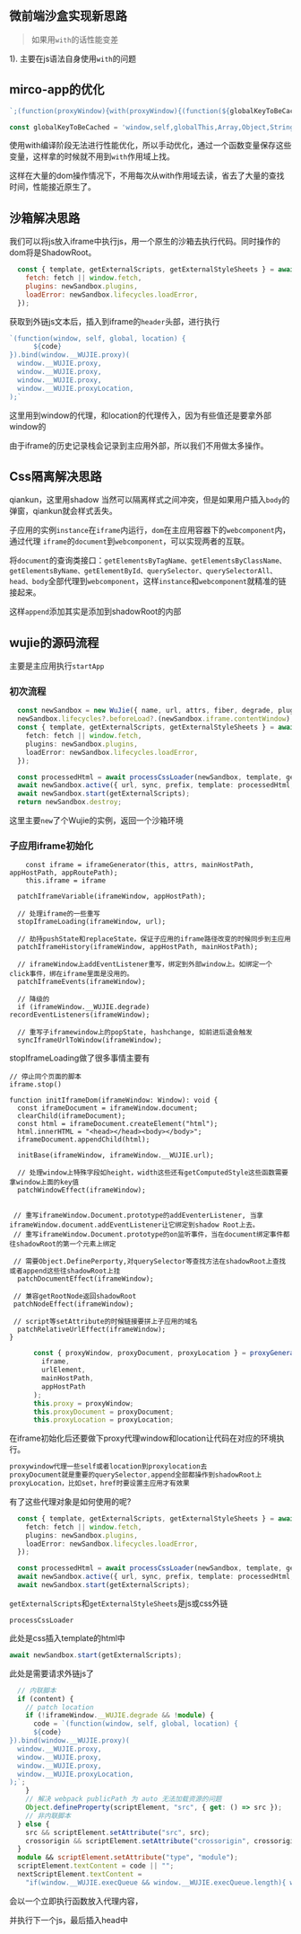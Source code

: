 ##  微前端沙盒实现新思路

> 如果用`with`的话性能变差

1). 主要在js语法自身使用`with`的问题





##   mirco-app的优化

```js
`;(function(proxyWindow){with(proxyWindow){(function(${globalKeyToBeCached}){;${code}\n}).call(proxyWindow,${globalKeyToBeCached})}})(proxyWindow);`

const globalKeyToBeCached = 'window,self,globalThis,Array,Object,String,Boolean,Math,Number,Symbol,Date,Promise,Function,Proxy,WeakMap,WeakSet,Set,Map,Reflect,Element,Node,Document,RegExp,Error,TypeError,JSON,isNaN,parseFloat,parseInt,performance,console,decodeURI,encodeURI,decodeURIComponent,encodeURIComponent,location,navigator,undefined'
```

使用with编译阶段无法进行性能优化，所以手动优化，通过一个函数变量保存这些变量，这样拿的时候就不用到`with`作用域上找。



这样在大量的dom操作情况下，不用每次从with作用域去读，省去了大量的查找时间，性能接近原生了。





##   沙箱解决思路



我们可以将js放入iframe中执行js，用一个原生的沙箱去执行代码。同时操作的dom将是ShadowRoot。

```js
  const { template, getExternalScripts, getExternalStyleSheets } = await importHTML(url, {
    fetch: fetch || window.fetch,
    plugins: newSandbox.plugins,
    loadError: newSandbox.lifecycles.loadError,
  });
```

获取到外链js文本后，插入到iframe的`header`头部，进行执行

```js
`(function(window, self, global, location) {
      ${code}
}).bind(window.__WUJIE.proxy)(
  window.__WUJIE.proxy,
  window.__WUJIE.proxy,
  window.__WUJIE.proxy,
  window.__WUJIE.proxyLocation,
);`
```

这里用到window的代理，和location的代理传入，因为有些值还是要拿外部window的



由于iframe的历史记录栈会记录到主应用外部，所以我们不用做太多操作。



##  Css隔离解决思路

qiankun，这里用shadow 当然可以隔离样式之间冲突，但是如果用户插入`body`的弹窗，qiankun就会样式丢失。



子应用的实例`instance`在`iframe`内运行，`dom`在主应用容器下的`webcomponent`内，通过代理 `iframe`的`document`到`webcomponent`，可以实现两者的互联。

将`document`的查询类接口：`getElementsByTagName、getElementsByClassName、getElementsByName、getElementById、querySelector、querySelectorAll、head、body`全部代理到`webcomponent`，这样`instance`和`webcomponent`就精准的链接起来。

这样`append`添加其实是添加到shadowRoot的内部





##  wujie的源码流程



主要是主应用执行`startApp`





###   初次流程

```ts
  const newSandbox = new WuJie({ name, url, attrs, fiber, degrade, plugins, lifecycles });
  newSandbox.lifecycles?.beforeLoad?.(newSandbox.iframe.contentWindow);
  const { template, getExternalScripts, getExternalStyleSheets } = await importHTML(url, {
    fetch: fetch || window.fetch,
    plugins: newSandbox.plugins,
    loadError: newSandbox.lifecycles.loadError,
  });

  const processedHtml = await processCssLoader(newSandbox, template, getExternalStyleSheets);
  await newSandbox.active({ url, sync, prefix, template: processedHtml, el, props, alive, fetch, replace });
  await newSandbox.start(getExternalScripts);
  return newSandbox.destroy;
```



这里主要`new`了个Wujie的实例，返回一个沙箱环境



### 子应用iframe初始化

```
    const iframe = iframeGenerator(this, attrs, mainHostPath, appHostPath, appRoutePath);
    this.iframe = iframe
```



```
  patchIframeVariable(iframeWindow, appHostPath);
  
  // 处理iframe的一些重写
  stopIframeLoading(iframeWindow, url);
  
  // 劫持pushState和replaceState，保证子应用的iframe路径改变的时候同步到主应用
  patchIframeHistory(iframeWindow, appHostPath, mainHostPath);
  
  // iframeWindow上addEventListener重写，绑定到外部window上。如绑定一个click事件，绑在iframe里面是没用的。
  patchIframeEvents(iframeWindow);
  
  // 降级的
  if (iframeWindow.__WUJIE.degrade) recordEventListeners(iframeWindow);
  
  // 重写子iframewindow上的popState, hashchange, 如前进后退会触发
  syncIframeUrlToWindow(iframeWindow);
```



stopIframeLoading做了很多事情主要有

```
// 停止同个页面的脚本
iframe.stop()

function initIframeDom(iframeWindow: Window): void {
  const iframeDocument = iframeWindow.document;
  clearChild(iframeDocument);
  const html = iframeDocument.createElement("html");
  html.innerHTML = "<head></head><body></body>";
  iframeDocument.appendChild(html);

  initBase(iframeWindow, iframeWindow.__WUJIE.url);
  
  // 处理window上特殊字段如height，width这些还有getComputedStyle这些函数需要拿window上面的key值 
  patchWindowEffect(iframeWindow);
  
  
 // 重写iframeWindow.Document.prototype的addEventerListener, 当拿iframeWindow.document.addEventListener让它绑定到shadow Root上去。
 // 重写iframeWindow.Document.prototype的on监听事件，当在document绑定事件都往shadowRoot的第一个元素上绑定
 
 // 需要Object.DefinePerporty,对querySelector等查找方法在shadowRoot上查找或者append这些往shadowRoot上挂
  patchDocumentEffect(iframeWindow);
 
 // 兼容getRootNode返回shadowRoot
 patchNodeEffect(iframeWindow);
 
 //	script等setAttribute的时候链接要拼上子应用的域名
  patchRelativeUrlEffect(iframeWindow);
}
```



```ts
      const { proxyWindow, proxyDocument, proxyLocation } = proxyGenerator(
        iframe,
        urlElement,
        mainHostPath,
        appHostPath
      );
      this.proxy = proxyWindow;
      this.proxyDocument = proxyDocument;
      this.proxyLocation = proxyLocation;
```

在iframe初始化后还要做下proxy代理window和location让代码在对应的环境执行。



```ts
proxywindow代理一些self或者location到proxylocation去
proxyDocument就是重要的querySelector,append全部都操作到shadowRoot上
proxyLocation，比如set，href时要设置主应用才有效果
```





有了这些代理对象是如何使用的呢?

```ts
  const { template, getExternalScripts, getExternalStyleSheets } = await importHTML(url, {
    fetch: fetch || window.fetch,
    plugins: newSandbox.plugins,
    loadError: newSandbox.lifecycles.loadError,
  });

  const processedHtml = await processCssLoader(newSandbox, template, getExternalStyleSheets);
  await newSandbox.active({ url, sync, prefix, template: processedHtml, el, props, alive, fetch, replace });
  await newSandbox.start(getExternalScripts);
```

`getExternalScripts`和`getExternalStyleSheets`是js或css外链

```
processCssLoader
```

此处是css插入template的html中

```ts
await newSandbox.start(getExternalScripts);
```

此处是需要请求外链js了

```ts
  // 内联脚本
  if (content) {
    // patch location
    if (!iframeWindow.__WUJIE.degrade && !module) {
      code = `(function(window, self, global, location) {
      ${code}
}).bind(window.__WUJIE.proxy)(
  window.__WUJIE.proxy,
  window.__WUJIE.proxy,
  window.__WUJIE.proxy,
  window.__WUJIE.proxyLocation,
);`;
    }
    // 解决 webpack publicPath 为 auto 无法加载资源的问题
    Object.defineProperty(scriptElement, "src", { get: () => src });
    // 非内联脚本
  } else {
    src && scriptElement.setAttribute("src", src);
    crossorigin && scriptElement.setAttribute("crossorigin", crossoriginType);
  }
  module && scriptElement.setAttribute("type", "module");
  scriptElement.textContent = code || "";
  nextScriptElement.textContent =
    "if(window.__WUJIE.execQueue && window.__WUJIE.execQueue.length){ window.__WUJIE.execQueue.shift()()}";

```

会以一个立即执行函数放入代理内容，

并执行下一个js，最后插入head中



